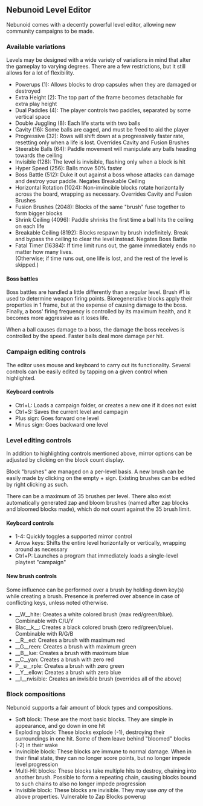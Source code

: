 ## Nebunoid Level Editor
Nebunoid comes with a decently powerful level editor, allowing new community campaigns to be made.

### Available variations
Levels may be designed with a wide variety of variations in mind that alter the gameplay to varying degrees. There are a few restrictions, but it still allows for a lot of flexibility.

* Powerups (1): Allows blocks to drop capsules when they are damaged or destroyed
* Extra Height (2): The top part of the frame becomes detachable for extra play height
* Dual Paddles (4): The player controls two paddles, separated by some vertical space
* Double Juggling (8): Each life starts with two balls
* Cavity (16): Some balls are caged, and must be freed to aid the player
* Progressive (32): Rows will shift down at a progressively faster rate, resetting only when a life is lost. Overrides Cavity and Fusion Brushes
* Steerable Balls (64): Paddle movement will manipulate any balls heading towards the ceiling
* Invisible (128): The level is invisible, flashing only when a block is hit
* Hyper Speed (256): Balls move 50% faster
* Boss Battle (512): Duke it out against a boss whose attacks can damage and destroy your paddle. Negates Breakable Ceiling
* Horizontal Rotation (1024): Non-invincible blocks rotate horizontally across the board, wrapping as necessary. Overrides Cavity and Fusion Brushes
* Fusion Brushes (2048): Blocks of the same "brush" fuse together to form bigger blocks
* Shrink Ceiling (4096): Paddle shrinks the first time a ball hits the ceiling on each life
* Breakable Ceiling (8192): Blocks respawn by brush indefinitely. Break and bypass the ceiling to clear the level instead. Negates Boss Battle
* Fatal Timer (16384): If time limit runs out, the game immediately ends no matter how many lives.  
  (Otherwise; if time runs out, one life is lost, and the rest of the level is skipped.)

#### Boss battles
Boss battles are handled a little differently than a regular level. Brush #1 is used to determine weapon firing points. Bioregenerative blocks apply their properties in 1 frame, but at the expense of causing damage to the boss. Finally, a boss' firing frequency is controlled by its maximum health, and it becomes more aggressive as it loses life.

When a ball causes damage to a boss, the damage the boss receives is controlled by the speed. Faster balls deal more damage per hit.

### Campaign editing controls
The editor uses mouse and keyboard to carry out its functionality. Several controls can be easily edited by tapping on a given control when highlighted.

#### Keyboard controls
* Ctrl+L: Loads a campaign folder, or creates a new one if it does not exist
* Ctrl+S: Saves the current level and campagin
* Plus sign: Goes forward one level
* Minus sign: Goes backward one level

### Level editing controls
In addition to highlighting controls mentioned above, mirror options can be adjusted by clicking on the block count display.

Block "brushes" are managed on a per-level basis. A new brush can be easily made by clicking on the empty + sign. Existing brushes can be edited by right clicking as such.

There can be a maximum of 35 brushes per level. There also exist automatically generated zap and bloom brushes (named after zap blocks and bloomed blocks made), which do not count against the 35 brush limit.

#### Keyboard controls
* 1-4: Quickly toggles a supported mirror control
* Arrow keys: Shifts the entire level horizontally or vertically, wrapping around as necessary
* Ctrl+P: Launches a program that immediately loads a single-level playtest "campaign"

#### New brush controls
Some influence can be performed over a brush by holding down key(s) while creating a brush. Presence is preferred over absence in case of conflicting keys, unless noted otherwise.

* __W__hite: Creates a white colored brush (max red/green/blue). Combinable with C/U/Y
* Blac__k__: Creates a black colored brush (zero red/green/blue). Combinable with R/G/B
* __R__ed: Creates a brush with maximum red
* __G__reen: Creates a brush with maximum green
* __B__lue: Creates a brush with maximum blue
* __C__yan: Creates a brush with zero red
* P__u__rple: Creates a brush with zero green
* __Y__ellow: Creates a brush with zero blue
* __I__nvisible: Creates an invisible brush (overrides all of the above)

### Block compositions
Nebunoid supports a fair amount of block types and compositions. 

* Soft block: These are the most basic blocks. They are simple in appearance, and go down in one hit
* Exploding block: These blocks explode (-1), destroying their surroundings in one hit. Some of them leave behind "bloomed" blocks (-2) in their wake
* Invincible block: These blocks are immune to normal damage. When in their final state, they can no longer score points, but no longer impede level progression
* Multi-Hit blocks: These blocks take multiple hits to destroy, chaining into another brush. Possible to form a repeating chain, causing blocks bound to such chains to also no longer impede progression
* Invisible block: These blocks are invisible. They may use *any* of the above properties. Vulnerable to Zap Blocks powerup

